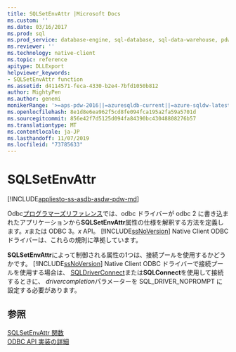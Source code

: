 ```yaml
---
title: SQLSetEnvAttr |Microsoft Docs
ms.custom: ''
ms.date: 03/16/2017
ms.prod: sql
ms.prod_service: database-engine, sql-database, sql-data-warehouse, pdw
ms.reviewer: ''
ms.technology: native-client
ms.topic: reference
apitype: DLLExport
helpviewer_keywords:
- SQLSetEnvAttr function
ms.assetid: d4114571-feca-4330-b2e4-7bfd1050b812
author: MightyPen
ms.author: genemi
monikerRange: '>=aps-pdw-2016||=azuresqldb-current||=azure-sqldw-latest||>=sql-server-2016||=sqlallproducts-allversions||>=sql-server-linux-2017||=azuresqldb-mi-current'
ms.openlocfilehash: 8e1d8e6ea962f5cd8fe094fca195a2fa59a5701d
ms.sourcegitcommit: 856e42f7d5125d094fa84390bc43048808276b57
ms.translationtype: MT
ms.contentlocale: ja-JP
ms.lasthandoff: 11/07/2019
ms.locfileid: "73785633"
---
```

# <a name="sqlsetenvattr"></a>SQLSetEnvAttr
[!INCLUDE[appliesto-ss-asdb-asdw-pdw-md](../../includes/appliesto-ss-asdb-asdw-pdw-md.md)]

  Odbc[プログラマーズリファレンス](https://go.microsoft.com/fwlink/?LinkId=45250)では、odbc ドライバーが odbc 2 に書き込まれたアプリケーションから**SQLSetEnvAttr**属性の仕様を解釈する方法を定義します。*x*または ODBC 3。*x* API。 [!INCLUDE[ssNoVersion](../../includes/ssnoversion-md.md)] Native Client ODBC ドライバーは、これらの規則に準拠しています。  
  
 **SQLSetEnvAttr**によって制御される属性の1つは、接続プールを使用するかどうかです。 [!INCLUDE[ssNoVersion](../../includes/ssnoversion-md.md)] Native Client ODBC ドライバーで接続プールを使用する場合は、 [SQLDriverConnect](../../relational-databases/native-client-odbc-api/sqldriverconnect.md)または**SQLConnect**を使用して接続するときに、 *drivercompletion*パラメーターを SQL_DRIVER_NOPROMPT に設定する必要があります。  
  
## <a name="see-also"></a>参照  
 [SQLSetEnvAttr 関数](https://go.microsoft.com/fwlink/?LinkId=59369)   
 [ODBC API 実装の詳細](../../relational-databases/native-client-odbc-api/odbc-api-implementation-details.md)  
  
  
